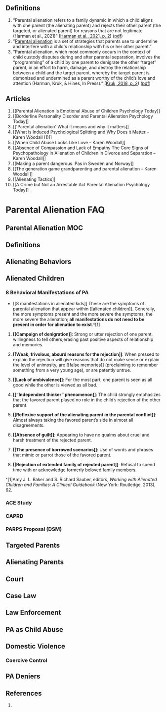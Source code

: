 ## Definitions

1. “Parental alienation refers to a family dynamic in which a child aligns with one parent (the alienating parent) and rejects their other parent (the targeted, or alienated parent) for reasons that are not legitimate (Harman et al., 2021)” ([Harman et al., 2021, p. 2](zotero://select/library/items/QTH6VRUY)) ([pdf](zotero://open-pdf/library/items/HWXQD47X?page=2&annotation=X3VQMSUD)) 
2. ”[Parental alienation](https://www.psychologytoday.com/us/basics/parental-alienation "Psychology Today looks at Parental alienation") is a set of strategies that parents use to undermine and interfere with a child's relationship with his or her other parent.” 
3. “Parental alienation, which most commonly occurs in the context of child custody disputes during and after parental separation, involves the “programming” of a child by one parent to denigrate the other “target” parent, in an effort to harm, damage, and destroy the relationship between a child and the target parent, whereby the target parent is demonized and undermined as a parent worthy of the child’s love and attention (Harman, Kruk, & Hines, In Press).” ([Kruk, 2018, p. 2](zotero://select/library/items/SUXZJMSP)) ([pdf](zotero://open-pdf/library/items/D9PQKNAV?page=2&annotation=VGPXEDFQ))

## Articles

1. [[Parental Alienation Is Emotional Abuse of Children  Psychology Today]]
2. [[Borderline Personality Disorder and Parental Alienation  Psychology Today]]
3. [['Parental alienation' What it means and why it matters]]
4. [[What is Induced Psychological Splitting and Why Does it Matter – Karen Woodall (1)]]
5. [[When Child Abuse Looks Like Love – Karen Woodall]]
6. [[Absence of Compassion and Lack of Empathy The Core Signs of Psychopathology in Alienation of Children in Divorce and Separation – Karen Woodall]]
7. [[Making a parent dangerous. Pas in Sweden and Norway]]
8. [[The generation game grandparenting and parental alienation – Karen Woodall]]
9. [[Alienating Tactics]]
10. [[A Crime but Not an Arrestable Act Parental Alienation  Psychology Today]]

# Parental Alienation FAQ


## Parental Alienation MOC


## Definitions



## Alienating Behaviors
### 

## Alienated Children
### 8 Behavioral Manifestations of PA
- [[8 manifestations in alienated kids]]
These are the symptoms of parental alienation that appear within [[alienated children]]. Generally, the more symptoms present and the more severe the symptoms, the more severe the alienation; **all manifestations do not need to be present in order for alienation to exist**.^[1]

1. **[[Campaign of denigration]]**: Strong or utter rejection of one parent, willingness to tell others,erasing past positive aspects of relationship and memories.

2. **[[Weak, frivolous, absurd reasons for the rejection]]**: When pressed to explain the rejection will give reasons that do not make sense or explain the level of animosity, are [[false memories]] (proclaiming to remember something from a very young age), or are patently untrue.

3. **[[Lack of ambivalence]]**: For the most part, one parent is seen as all good while the other is viewed as all bad.

4. **[[“Independent thinker” phenomenon]]**: The child strongly emphasizes that the favored parent played no role in the child’s rejection of the other parent.

5. **[[Reflexive support of the alienating parent in the parental conflict]]**: Almost always taking the favored parent’s side in almost all disagreements.

6. **[[Absence of guilt]]**: Appearing to have no qualms about cruel and harsh treatment of the rejected parent.

7. **[[The presence of borrowed scenarios]]**: Use of words and phrases that mimic or parrot those of the favored parent.

8. **[[Rejection of extended family of rejected parent]]**: Refusal to spend time with or acknowledge formerly beloved family members.

^[1]Amy J. L. Baker and S. Richard Sauber, editors, *Working with Alienated Children and Families: A Clinical Guidebook* (New York: Routledge, 2013), 62.



### ACE Study
### CAPRD
### PARPS Proposal (DSM)

## Targeted Parents

## Alienating Parents

## Court

## Case Law

## Law Enforcement



## PA as Child Abuse


## Domestic Violence
### Coercive Control

## PA Deniers


## References

1. 

